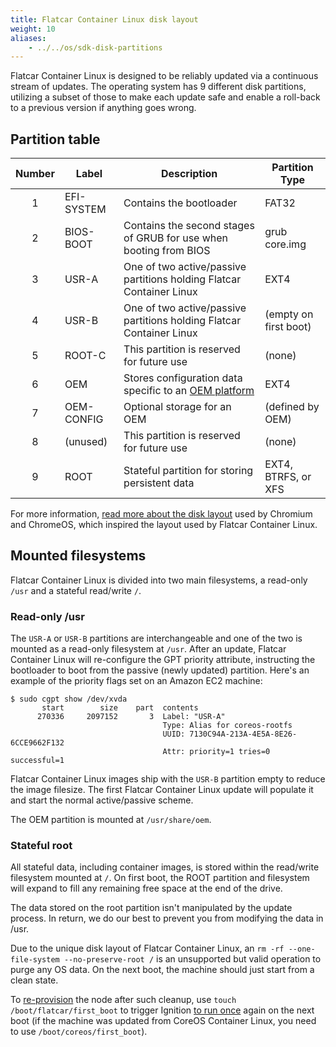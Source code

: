 ```yaml
---
title: Flatcar Container Linux disk layout
weight: 10
aliases:
    - ../../os/sdk-disk-partitions
---
```


Flatcar Container Linux is designed to be reliably updated via a continuous stream of updates. The operating system has 9 different disk partitions, utilizing a subset of those to make each update safe and enable a roll-back to a previous version if anything goes wrong.

## Partition table

| Number | Label      | Description                                                       | Partition Type        |
|:------:|------------|-------------------------------------------------------------------|-----------------------|
| 1      | EFI-SYSTEM | Contains the bootloader                                           | FAT32                 |
| 2      | BIOS-BOOT  | Contains the second stages of GRUB for use when booting from BIOS | grub core.img         |
| 3      | USR-A      | One of two active/passive partitions holding Flatcar Container Linux      | EXT4                  |
| 4      | USR-B      | One of two active/passive partitions holding Flatcar Container Linux      | (empty on first boot) |
| 5      | ROOT-C     | This partition is reserved for future use                         | (none)                |
| 6      | OEM        | Stores configuration data specific to an [OEM platform][OEM docs] | EXT4                  |
| 7      | OEM-CONFIG | Optional storage for an OEM                                       | (defined by OEM)      |
| 8      | (unused)   | This partition is reserved for future use                         | (none)                |
| 9      | ROOT       | Stateful partition for storing persistent data                    | EXT4, BTRFS, or XFS   |

For more information, [read more about the disk layout][chromium disk format] used by Chromium and ChromeOS, which inspired the layout used by Flatcar Container Linux.

[OEM docs]: notes-for-distributors
[chromium disk format]: http://www.chromium.org/chromium-os/chromiumos-design-docs/disk-format

## Mounted filesystems

Flatcar Container Linux is divided into two main filesystems, a read-only `/usr` and a stateful read/write `/`.

### Read-only /usr

The `USR-A` or `USR-B` partitions are interchangeable and one of the two is mounted as a read-only filesystem at `/usr`. After an update, Flatcar Container Linux will re-configure the GPT priority attribute, instructing the bootloader to boot from the passive (newly updated) partition. Here's an example of the priority flags set on an Amazon EC2 machine:

```shell
$ sudo cgpt show /dev/xvda
       start        size    part  contents
      270336     2097152       3  Label: "USR-A"
                                  Type: Alias for coreos-rootfs
                                  UUID: 7130C94A-213A-4E5A-8E26-6CCE9662F132
                                  Attr: priority=1 tries=0 successful=1
```

Flatcar Container Linux images ship with the `USR-B` partition empty to reduce the image filesize. The first Flatcar Container Linux update will populate it and start the normal active/passive scheme.

The OEM partition is mounted at `/usr/share/oem`.

### Stateful root

All stateful data, including container images, is stored within the read/write filesystem mounted at `/`. On first boot, the ROOT partition and filesystem will expand to fill any remaining free space at the end of the drive.

The data stored on the root partition isn't manipulated by the update process. In return, we do our best to prevent you from modifying the data in /usr.

Due to the unique disk layout of Flatcar Container Linux, an `rm -rf --one-file-system --no-preserve-root /` is an unsupported but valid operation to purge any OS data. On the next boot, the machine should just start from a clean state.

To [re-provision][provisioning] the node after such cleanup, use `touch /boot/flatcar/first_boot` to trigger Ignition [to run once][boot process] again on the next boot (if the machine was updated from CoreOS Container Linux, you need to use `/boot/coreos/first_boot`).

[provisioning]: ../os/provisioning
[boot process]: ../ignition/boot-process
